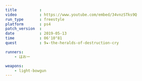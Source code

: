 ```yaml
---
title          :
video          : https://www.youtube.com/embed/34vnzSTks9Q
run_type       : freestyle
platform       : ps4
patch_version  : 
date           : 2019-05-13
time           : 06'10"81
quest          : 9★-the-heralds-of-destruction-cry

runners:
    - はおー

weapons:
    - light-bowgun
---
```

